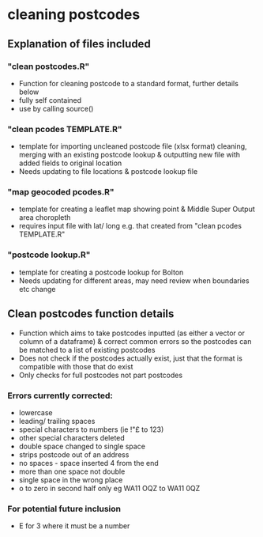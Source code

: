 # cleaning postcodes

## Explanation of files included

### "clean postcodes.R"
* Function for cleaning postcode to a standard format, further details below
* fully self contained
* use by calling source()

### "clean pcodes TEMPLATE.R"
* template for importing uncleaned postcode file (xlsx format) cleaning, merging with an existing postcode lookup & outputting new file with added fields to original location 
* Needs updating to file locations & postcode lookup file

### "map geocoded pcodes.R"
* template for creating a leaflet map showing point & Middle Super Output area choropleth 
* requires input file with lat/ long e.g. that created from "clean pcodes TEMPLATE.R"

### "postcode lookup.R"
* template for creating a postcode lookup for Bolton
* Needs updating for different areas, may need review when boundaries etc change

## Clean postcodes function details
* Function which aims to take postcodes inputted (as either a vector or column of a dataframe) & correct common errors so the postcodes can be matched to a list of existing postcodes
* Does not check if the postcodes actually exist, just that the format is compatible with those that do exist
* Only checks for full postcodes not part postcodes

### Errors currently corrected:
* lowercase
* leading/ trailing spaces
* special characters to numbers (ie !"£ to 123)
* other special characters deleted
* double space changed to single space
* strips postcode out of an address
* no spaces - space inserted 4 from the end
* more than one space not double
* single space in the wrong place
* o to zero in second half only eg WA11 OQZ to WA11 0QZ 

### For potential future inclusion 
* E for 3 where it must be a number


